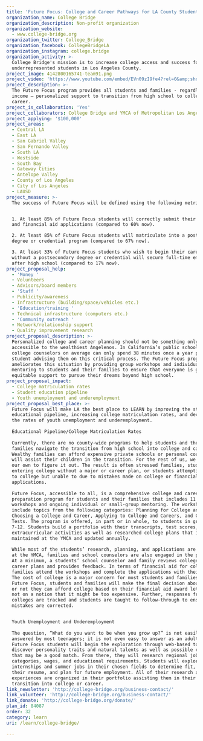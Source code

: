```yaml
---
title: 'Future Focus: College and Career Pathways for LA County Students'
organization_name: College Bridge
organization_description: Non-profit organization
organization_website:
  - www.college-bridge.org
organization_twitter: College_Bridge
organization_facebook: CollegeBridgeLA
organization_instagram: college.bridge
organization_activity: >-
  College Bridge's mission is to increase college access and success for
  underrepresented students in Los Angeles County.
project_image: 4142800165741-team91.png
project_video: 'https://www.youtube.com/embed/EVn09zI9fe4?rel=0&amp;showinfo=0'
project_description: >-
  The Future Focus program provides all students and families - regardless of
  income – personalized support to transition from high school to college and
  career.
project_is_collaboration: 'Yes'
project_collaborators: College Bridge and YMCA of Metropolitan Los Angeles
project_applying: '$100,000'
project_areas:
  - Central LA
  - East LA
  - San Gabriel Valley
  - San Fernando Valley
  - South LA
  - Westside
  - South Bay
  - Gateway Cities
  - Antelope Valley
  - County of Los Angeles
  - City of Los Angeles
  - LAUSD
project_measure: >-
  The success of Future Focus will be defined using the following metrics:


  1. At least 85% of Future Focus students will correctly submit their college
  and financial aid applications (compared to 60% now).

  2. At least 85% of Future Focus students will matriculate into a postsecondary
  degree or credential program (compared to 67% now).

  3. At least 33% of Future Focus students who wish to begin their careers
  without a postsecondary degree or credential will secure full-time employment
  after high school (compared to 17% now).
project_proposal_help:
  - 'Money '
  - Volunteers
  - Advisors/board members
  - 'Staff '
  - Publicity/awareness
  - Infrastructure (building/space/vehicles etc.)
  - 'Education/training '
  - Technical infrastructure (computers etc.)
  - 'Community outreach '
  - Network/relationship support
  - Quality improvement research
project_proposal_description: >-
  Personalized college and career planning should not be something only
  accessible to the wealthiest Angelenos. In California’s public schools,
  college counselors on average can only spend 38 minutes once a year per
  student advising them on this critical process. The Future Focus program
  ameliorates this situation by providing group workshops and individual
  mentoring to students and their families to ensure that everyone is given
  equitable support to pursue their dreams beyond high school.
project_proposal_impact:
  - College matriculation rates
  - Student education pipeline
  - Youth unemployment and underemployment
project_proposal_best_place: >-
  Future Focus will make LA the best place to LEARN by improving the student
  educational pipeline, increasing college matriculation rates, and decreasing
  the rates of youth unemployment and underemployment.
   
  Educational Pipeline/College Matriculation Rates
   
  Currently, there are no county-wide programs to help students and their
  families navigate the transition from high school into college and career.
  Wealthy families can afford expensive private schools or personal coaches who
  will assist their children in the transition. For the rest of us, we are on
  our own to figure it out. The result is often stressed families, students
  entering college without a major or career plan, or students attempting to go
  to college but unable to due to mistakes made on college or financial aid
  applications.
   
  Future Focus, accessible to all, is a comprehensive college and career
  preparation program for students and their families that includes 11 group
  workshops and ongoing individual or small-group mentoring. The workshops
  include topics from the following categories: Planning for College and Career,
  Choosing a College and Career, Applying to College and Careers, and College
  Tests. The program is offered, in part or in whole, to students in grades
  7-12. Students build a portfolio with their transcripts, test scores,
  extracurricular activities as well as researched college plans that is
  maintained at the YMCA and updated annually.
   
  While most of the students’ research, planning, and applications are completed
  at the YMCA, families and school counselors are also engaged in the process.
  At a minimum, a students’ school counselor and family reviews college and
  career plans and provides feedback. In terms of financial aid for college,
  families attend the workshops and complete the applications with their child.
  The cost of college is a major concern for most students and families. Through
  Future Focus, students and families will make the final decision about whether
  or not they can afford college based on their financial aid award letters and
  not on a notion that it might be too expensive. Further, responses from the
  colleges are tracked and students are taught to follow-through to ensure all
  mistakes are corrected.


  Youth Unemployment and Underemployment
   
  The question, “What do you want to be when you grow up?” is not easily
  answered by most teenagers; it is not even easy to answer as an adult. Through
  Future Focus students will begin the exploration through web-based tools to
  discover personality traits and natural talents as well as possible careers
  that may be a good match. From there, they will research regional job growth
  categories, wages, and educational requirements. Students will explore
  internships and summer jobs in their chosen fields to determine fit, build
  their resume, and plan for future employment. All of their research and
  experiences are organized in their portfolio assisting them in their
  transition into college or career.
link_newsletter: 'http://college-bridge.org/business-contact/'
link_volunteer: 'http://college-bridge.org/business-contact/'
link_donate: 'http://college-bridge.org/donate/'
plan_id: 84087
order: 32
category: learn
uri: /learn/college-bridge/

---
```

